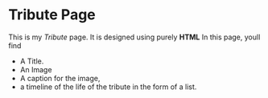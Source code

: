 # Tribute Page
This is my *Tribute* page.
It is designed using purely **HTML**
In this page, youll find
* A Title.
* An Image
* A caption for the image,
* a timeline of the life of the tribute in the form of a list.
